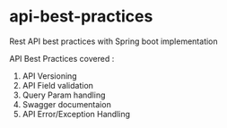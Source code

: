 # api-best-practices
Rest API best practices with Spring boot implementation

API Best Practices covered :

1. API Versioning
2. API Field validation
3. Query Param handling
4. Swagger documentaion
5. API Error/Exception Handling
